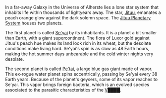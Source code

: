 In a far-away Galaxy in the Universe of Alherste lies a lone star system that inhabits life within thousands of lightyears away. The star, [Jituu](Jituu/_information.md), emanates a peach orange glow against the dark solemn space. The [Jituu Planetary System](Jituu/PlanetarySystem.md) houses two planets.

The first planet is called [Se'yai](Jituu/Se'yai/_information.md) by its inhabitants. It is a planet a bit smaller than Earth, with a giant supercontinent. The flora of Luxor gold against Jituu's peach hue makes its land look rich in its wheat, but the desolate conditions make living hard. Se'yai's spin is as slow as 48 Earth hours, making the hot summer days unbearable and the cold winter nights very desolate.

The second planet is called [Pe'tai](Jituu/Pe'tai/_information.md), a large blue gas giant made of vapor. This ex-rogue water planet spins eccentrically, passing by Se'yai every 38 Earth years. Because of the planet's geysers, some of its vapor reaches to Se'yai. This vapor brings foreign bacteria, which is an evolved species associated to the parasitic characteristics of the [V████](Jituu/Pe'tai/V████). 